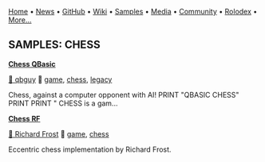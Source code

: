 [Home](https://qb64.com) • [News](../news.md) • [GitHub](../github.md) • [Wiki](../wiki.md) • [Samples](../samples.md) • [Media](../media.md) • [Community](../community.md) • [Rolodex](../rolodex.md) • [More...](../more.md)

## SAMPLES: CHESS

**[Chess QBasic](chess-qbasic/index.md)**

[🐝 qbguy](qbguy.md) 🔗 [game](game.md), [chess](chess.md), [legacy](legacy.md)

Chess, against a computer opponent with AI!  PRINT "QBASIC CHESS" PRINT PRINT "    CHESS is a gam...

**[Chess RF](chess-rf/index.md)**

[🐝 Richard Frost](richard-frost.md) 🔗 [game](game.md), [chess](chess.md)

Eccentric chess implementation by Richard Frost.
